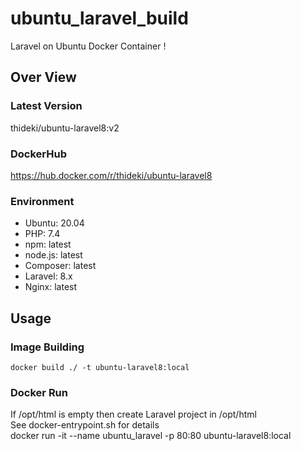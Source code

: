 # ubuntu_laravel_build
Laravel on Ubuntu Docker Container !  

## Over View
### Latest Version
thideki/ubuntu-laravel8:v2

### DockerHub  
https://hub.docker.com/r/thideki/ubuntu-laravel8

### Environment  
- Ubuntu: 20.04  
- PHP: 7.4  
- npm: latest  
- node.js: latest  
- Composer: latest  
- Laravel: 8.x  
- Nginx: latest  

## Usage
### Image Building
    docker build ./ -t ubuntu-laravel8:local  

### Docker Run
If /opt/html is empty then create Laravel project in /opt/html  
See docker-entrypoint.sh for details  
    docker run -it --name ubuntu_laravel -p 80:80 ubuntu-laravel8:local  
